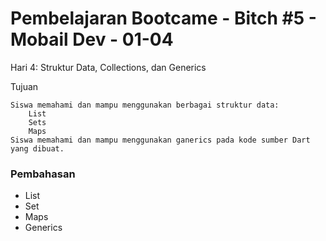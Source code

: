 <h1> Pembelajaran Bootcame - Bitch #5 - Mobail Dev - 01-04</h1>

Hari 4: Struktur Data, Collections, dan Generics

Tujuan

    Siswa memahami dan mampu menggunakan berbagai struktur data:
        List
        Sets
        Maps
    Siswa memahami dan mampu menggunakan ganerics pada kode sumber Dart yang dibuat.




<h3>Pembahasan</h3>
<ul>
    <li>List</li>
    <li>Set</li>
    <li>Maps</li>
    <li>Generics</li>
</ul>
